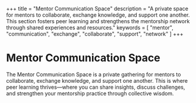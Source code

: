 +++
title = "Mentor Communication Space"
description = "A private space for mentors to collaborate, exchange knowledge, and support one another. This section fosters peer learning and strengthens the mentorship network through shared experiences and resources."
keywords = [
  "mentor",
  "communication",
  "exchange",
  "collaborate",
  "support",
  "network"
]
+++

# Mentor Communication Space

The Mentor Communication Space is a private gathering for mentors to collaborate, exchange knowledge, and support one another. This is where peer learning thrives—where you can share insights, discuss challenges, and strengthen your mentorship practice through collective wisdom.